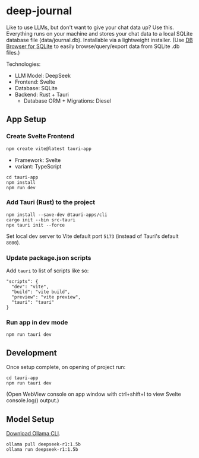 # deep-journal
Like to use LLMs, but don't want to give your chat data up? Use this. Everything runs on your machine and stores your chat data to a local SQLite database file (data/journal.db). Installable via a lightweight installer. (Use [DB Browser for SQLite](https://sqlitebrowser.org/) to easily browse/query/export data from SQLite .db files.)

Technologies:
- LLM Model: DeepSeek
- Frontend: Svelte
- Database: SQLite
- Backend: Rust + Tauri
  - Database ORM + Migrations: Diesel

## App Setup
### Create Svelte Frontend
```powershell
npm create vite@latest tauri-app
```
- Framework: Svelte
- variant: TypeScript

```
cd tauri-app
npm install
npm run dev
```
### Add Tauri (Rust) to the project
```
npm install --save-dev @tauri-apps/cli
cargo init --bin src-tauri
npx tauri init --force
```
Set local dev server to Vite default port `5173` (instead of Tauri's default `8080`).
### Update package.json scripts
Add `tauri` to list of scripts like so:
```
"scripts": {
  "dev": "vite",
  "build": "vite build",
  "preview": "vite preview",
  "tauri": "tauri"
}
```
### Run app in dev mode
```
npm run tauri dev
```

## Development
Once setup complete, on opening of project run:
```
cd tauri-app
npm run tauri dev
```
(Open WebView console on app window with ctrl+shift+I to view Svelte console.log() output.)

<!-- ## Development with WSL
Setup commands:

Set up WSL:
```powershell
wsl --install
wsl.exe -d Ubuntu
```

Install rustup for Rust lang:
```
curl --proto '=https' --tlsv1.2 -sSf https://sh.rustup.rs | sh
```

Install Node.js:
```
curl -o- https://raw.githubusercontent.com/nvm-sh/nvm/v0.40.3/install.sh | bash
\. "$HOME/.nvm/nvm.sh"
nvm install 22
```

Tauri+Svelte app initialization commands (set Identifier as `com.deep-journal.tauri-app` and package manager `npm`):
```
npm create tauri-app@latest tauri-app -- --template svelte
cd tauri-app
sudo apt update
sudo apt install build-essential
npm install
```

Run development server:
```
npm run tauri dev
``` -->

## Model Setup
[Download Ollama CLI](https://ollama.com/download).
```
ollama pull deepseek-r1:1.5b
ollama run deepseek-r1:1.5b
```

